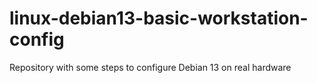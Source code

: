 # linux-debian13-basic-workstation-config
Repository with some steps to configure Debian 13 on real hardware
